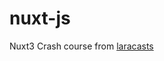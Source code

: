 # nuxt-js
Nuxt3 Crash course from <a href="https://laracasts.com/series/nuxtjs-crash-course">laracasts</a>
